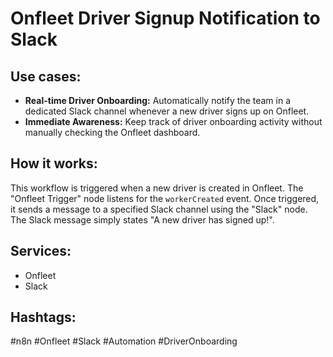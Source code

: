 # Onfleet Driver Signup Notification to Slack

## Use cases:

*   **Real-time Driver Onboarding:** Automatically notify the team in a dedicated Slack channel whenever a new driver signs up on Onfleet.
*   **Immediate Awareness:** Keep track of driver onboarding activity without manually checking the Onfleet dashboard.

## How it works:

This workflow is triggered when a new driver is created in Onfleet.  The "Onfleet Trigger" node listens for the `workerCreated` event. Once triggered, it sends a message to a specified Slack channel using the "Slack" node. The Slack message simply states "A new driver has signed up!".

## Services:

*   Onfleet
*   Slack

## Hashtags:

#n8n #Onfleet #Slack #Automation #DriverOnboarding
